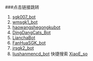 ###点击链接跳转
1. [sgk007_bot](https://t.me/sgk007_bot?start=NjcyMzEzOTE4Nw)
2. [wmsgk1_bot](https://t.me/wmsgk1_bot?start=6723139187)
3. [haowangshegongkubot](https://t.me/haowangshegongkubot?start=9XYMUX3JJBC7D533EA8DW)
4. [DingDangCats_Bot](https://t.me/DingDangCats_Bot?start=759098de6ff66395)
5. [LianchaBot](https://t.me/LianchaBot?start=b98b60f92414)
6. [FanHuaSGK_bot](https://t.me/FanHuaSGK_bot?start=FanHua_HKPXDCTH)
7. [jrsgk2_bot](https://t.me/jrsgk2_bot?start=NjcyMzEzOTE4Nw==)
8. [liushanmencd_bot](https://t.me/liushanmencd_bot?start=NjcyMzEzOTE4Nw==)
快捷搜索
[XiaoE_so](https://t.me/XiaoE_so)
